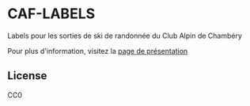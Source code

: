 # CAF-LABELS

Labels pour les sorties de ski de randonnée du Club Alpin de Chambéry

Pour plus d'information, visitez la [page de présentation](https://artesonraju.github.io/caf-labels/)

## License

CC0

